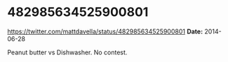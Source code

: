 # 482985634525900801
https://twitter.com/mattdavella/status/482985634525900801
**Date:** 2014-06-28

Peanut butter vs Dishwasher. No contest.
